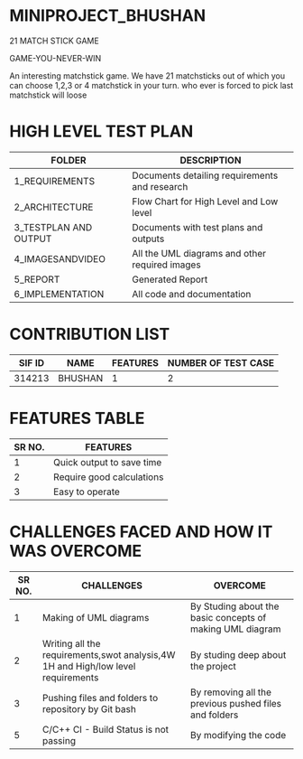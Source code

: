 # MINIPROJECT_BHUSHAN
21 MATCH STICK GAME

GAME-YOU-NEVER-WIN


An interesting matchstick game. We have 21 matchsticks out of which you can choose 1,2,3 or 4 matchstick in your turn. who ever is forced to pick last matchstick will loose


# HIGH LEVEL TEST PLAN
FOLDER  | DESCRIPTION  |
--------|--------------|
|1_REQUIREMENTS|	Documents detailing requirements and research|
|2_ARCHITECTURE|	Flow Chart for High Level and Low level|
|3_TESTPLAN AND OUTPUT|	Documents with test plans and outputs|
|4_IMAGESANDVIDEO|All the UML diagrams and other required images|
|5_REPORT| Generated	Report|
|6_IMPLEMENTATION|	All code and documentation|

# CONTRIBUTION LIST
SIF ID| NAME| FEATURES| NUMBER OF TEST CASE|
------|-----|---------|--------------------|
|314213|BHUSHAN|1|2|

# FEATURES TABLE
SR NO.|FEATURES|
------|--------|
|1|	Quick output to save time
|2|	Require good calculations|
|3|	Easy to operate|

# CHALLENGES FACED AND HOW IT WAS OVERCOME
SR NO.|	CHALLENGES|	OVERCOME|
------|-----------|---------|
|1|	Making of UML diagrams|	By Studing about the basic concepts of making UML diagram|
|2|	Writing all the requirements,swot analysis,4W 1H and High/low level requirements|	By studing deep about the project|
|3|	Pushing files and folders to repository by Git bash|	By removing all the previous pushed files and folders|
|5| C/C++ CI - Build Status is not passing|	By modifying the code
